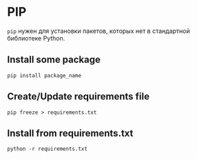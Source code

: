 # PIP
```pip``` нужен для установки пакетов, которых нет в стандартной библиотеке
 Python.

## Install some package
```commandline
pip install package_name
```

## Create/Update requirements file
```commandline
pip freeze > requirements.txt
```

## Install from requirements.txt
```commandline
python -r requirements.txt
```
